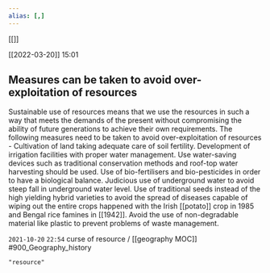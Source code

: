 ```yaml
---
alias: [,]
---
```

[[]]

[[2022-03-20]] 15:01
## Measures can be taken to avoid over-exploitation of resources
Sustainable use of resources means that we use the resources in such a way that meets the demands of the present without compromising the ability of future generations to achieve their own requirements.
The following measures need to be taken to avoid over-exploitation of resources -
	Cultivation of land taking adequate care of soil fertility.
	Development of irrigation facilities with proper water management. Use water-saving devices such as traditional conservation methods and roof-top water harvesting should be used.
	Use of bio-fertilisers and bio-pesticides in order to have a biological balance.
	Judicious use of underground water to avoid steep fall in underground water level.
	Use of traditional seeds instead of the high yielding hybrid varieties to avoid the spread of diseases capable of wiping out the entire crops happened with the Irish [[potato]] crop in 1985 and Bengal rice famines in [[1942]].
	Avoid the use of non-degradable material like plastic to prevent problems of waste management.

`2021-10-20` `22:54`
curse of resource / [[geography MOC]] #900_Geography_history 

```query
"resource"
```